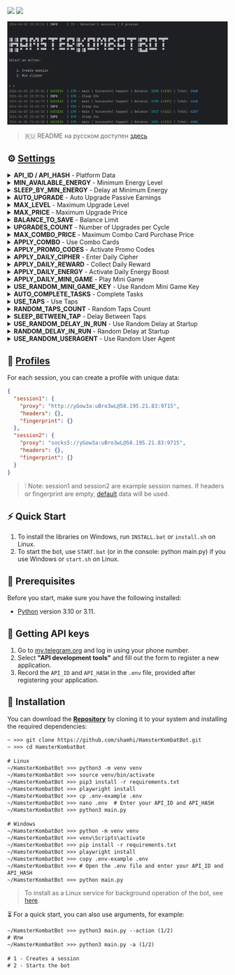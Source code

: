 [<img src="https://img.shields.io/badge/Telegram-%40Me-orange">](https://t.me/sho6ot)
[<img src="https://img.shields.io/badge/python-3.10%20%7C%203.11-blue">](https://www.python.org/downloads/)


![demo](.github/images/demo.png)


> 🇷🇺 README на русском доступен [здесь](README.md)


## ⚙ [Settings](.env-example)
<details>
  <summary><b>API_ID / API_HASH</b> - Platform Data</summary>
  <p>These values are necessary for authorization and working with the Telegram API. Without them, the bot will not be able to connect to your account.</p>
  <ul>
    <li><strong>Example:</strong></li>
    <code>API_ID=2182472</code>
    <br>
    <code>API_HASH=b592f0d605a1b67c20e8d1c7582f20</code>
  </ul>
</details>

<details>
  <summary><b>MIN_AVAILABLE_ENERGY</b> - Minimum Energy Level</summary>
  <p>This setting determines the minimum energy level at which the bot will go idle to simulate human-like activity.</p>
  <ul>
    <li><strong>Example:</strong> <code>200</code></li>
    <li><strong>Default:</strong> <code>200</code></li>
  </ul>
</details>

<details>
  <summary><b>SLEEP_BY_MIN_ENERGY</b> - Delay at Minimum Energy</summary>
  <p>Sets a pause in the bot's operation if the energy drops below the set minimum. This simulates human-like activity.</p>
  <ul>
    <li><strong>Example:</strong> <code>[1800,3600]</code></li>
    <li><strong>Default:</strong> <code>[1800,3600]</code></li>
  </ul>
</details>

<details>
  <summary><b>AUTO_UPGRADE</b> - Auto Upgrade Passive Earnings</summary>
  <p>This parameter determines whether the bot will automatically upgrade your cards to increase passive income.</p>
  <ul>
    <li><strong>Example:</strong> <code>True / False</code></li>
    <li><strong>Default:</strong> <code>False</code></li>
  </ul>
</details>

<details>
  <summary><b>MAX_LEVEL</b> - Maximum Upgrade Level</summary>
  <p>Determines the maximum level up to which the bot will upgrade your cards.</p>
  <ul>
    <li><strong>Example:</strong> <code>20</code></li>
    <li><strong>Default:</strong> <code>20</code></li>
  </ul>
</details>

<details>
  <summary><b>MAX_PRICE</b> - Maximum Upgrade Price</summary>
  <p>Sets the limit on the amount the bot can spend on a single card upgrade.</p>
  <ul>
    <li><strong>Example:</strong> <code>50000000</code></li>
    <li><strong>Default:</strong> <code>50000000</code></li>
  </ul>
</details>

<details>
  <summary><b>BALANCE_TO_SAVE</b> - Balance Limit</summary>
  <p>This parameter defines the minimum balance that the bot will guarantee to keep, without spending it on upgrades or purchases.</p>
  <ul>
    <li><strong>Example:</strong> <code>1000000</code></li>
    <li><strong>Default:</strong> <code>1000000</code></li>
  </ul>
</details>

<details>
  <summary><b>UPGRADES_COUNT</b> - Number of Upgrades per Cycle</summary>
  <p>Specifies how many cards the bot will upgrade in one cycle to always choose the most profitable card.</p>
  <ul>
    <li><strong>Example:</strong> <code>10</code></li>
    <li><strong>Default:</strong> <code>10</code></li>
  </ul>
</details>

<details>
  <summary><b>MAX_COMBO_PRICE</b> - Maximum Combo Card Purchase Price</summary>
  <p>Defines the maximum amount the bot can spend on purchasing combo cards when the balance is sufficient.</p>
  <ul>
    <li><strong>Example:</strong> <code>10000000</code></li>
    <li><strong>Default:</strong> <code>10000000</code></li>
  </ul>
</details>

<details>
  <summary><b>APPLY_COMBO</b> - Use Combo Cards</summary>
  <p>Allows the bot to activate combo cards to gain bonuses.</p>
  <ul>
    <li><strong>Example:</strong> <code>True / False</code></li>
    <li><strong>Default:</strong> <code>True</code></li>
  </ul>
</details>

<details>
  <summary><b>APPLY_PROMO_CODES</b> - Activate Promo Codes</summary>
  <p>Allows the bot to automatically enter and activate promo codes in the Playground section to obtain keys.</p>
  <ul>
    <li><strong>Example:</strong> <code>True / False</code></li>
    <li><strong>Default:</strong> <code>True</code></li>
  </ul>
</details>

<details>
  <summary><b>APPLY_DAILY_CIPHER</b> - Enter Daily Cipher</summary>
  <p>Enables automatic entry of the daily Morse code cipher to obtain bonuses.</p>
  <ul>
    <li><strong>Example:</strong> <code>True / False</code></li>
    <li><strong>Default:</strong> <code>True</code></li>
  </ul>
</details>

<details>
  <summary><b>APPLY_DAILY_REWARD</b> - Collect Daily Reward</summary>
  <p>The bot will automatically collect daily rewards if this parameter is enabled.</p>
  <ul>
    <li><strong>Example:</strong> <code>True / False</code></li>
    <li><strong>Default:</strong> <code>True</code></li>
  </ul>
</details>

<details>
  <summary><b>APPLY_DAILY_ENERGY</b> - Activate Daily Energy Boost</summary>
  <p>Allows the bot to activate the daily energy boost to replenish energy.</p>
  <ul>
    <li><strong>Example:</strong> <code>True / False</code></li>
    <li><strong>Default:</strong> <code>True</code></li>
  </ul>
</details>

<details>
  <summary><b>APPLY_DAILY_MINI_GAME</b> - Play Mini Game</summary>
  <p>Setting that allows the bot to automatically play daily mini-games to obtain keys.</p>
  <ul>
    <li><strong>Example:</strong> <code>True / False</code></li>
    <li><strong>Default:</strong> <code>True</code></li>
  </ul>
</details>

<details>
  <summary><b>USE_RANDOM_MINI_GAME_KEY</b> - Use Random Mini Game Key</summary>
  <p>Option to use a random key when participating in mini-games. Necessary if you have many accounts running simultaneously to avoid overloading the system.</p>
  <ul>
    <li><strong>Example:</strong> <code>True / False</code></li>
    <li><strong>Default:</strong> <code>True</code></li>
  </ul>
</details>

<details>
  <summary><b>AUTO_COMPLETE_TASKS</b> - Complete Tasks</summary>
  <p>This feature allows the bot to automatically complete tasks if they are available.</p>
  <ul>
    <li><strong>Example:</strong> <code>True / False</code></li>
    <li><strong>Default:</strong> <code>True</code></li>
  </ul>
</details>

<details>
  <summary><b>USE_TAPS</b> - Use Taps</summary>
  <p>Determines whether the bot will use taps (clicks).</p>
  <ul>
    <li><strong>Example:</strong> <code>True / False</code></li>
    <li><strong>Default:</strong> <code>True</code></li>
  </ul>
</details>

<details>
  <summary><b>RANDOM_TAPS_COUNT</b> - Random Taps Count</summary>
  <p>This parameter defines the range of random tap (click) counts the bot may use at once.</p>
  <ul>
    <li><strong>Example:</strong> <code>[10,50]</code></li>
    <li><strong>Default:</strong> <code>[10,50]</code></li>
  </ul>
</details>

<details>
  <summary><b>SLEEP_BETWEEN_TAP</b> - Delay Between Taps</summary>
  <p>Sets the interval time between taps (clicks). This prevents too frequent tapping.</p>
  <ul>
    <li><strong>Example:</strong> <code>[10,25]</code></li>
    <li><strong>Default:</strong> <code>[10,25]</code></li>
  </ul>
</details>

<details>
  <summary><b>USE_RANDOM_DELAY_IN_RUN</b> - Use Random Delay at Startup</summary>
  <p>This setting allows for random delays for each account before starting the bot, helping to start each account separately rather than simultaneously.</p>
  <ul>
    <li><strong>Example:</strong> <code>True / False</code></li>
    <li><strong>Default:</strong> <code>False</code></li>
  </ul>
</details>

<details>
  <summary><b>RANDOM_DELAY_IN_RUN</b> - Random Delay at Startup</summary>
  <p>Defines the range of random delay applied to each account before starting the bot. This helps to start each account separately rather than simultaneously.</p>
  <ul>
    <li><strong>Example:</strong> <code>[0,15]</code></li>
    <li><strong>Default:</strong> <code>[0,15]</code></li>
  </ul>
</details>

<details>
  <summary><b>USE_RANDOM_USERAGENT</b> - Use Random User Agent</summary>
  <p>When enabled, the bot will use random User-Agents for each account and save them in `profiles.json` for future use, to increase anonymity and protection against bans.</p>
  <ul>
    <li><strong>Example:</strong> <code>True / False</code></li>
    <li><strong>Default:</strong> <code>False</code></li>
  </ul>
</details>


## 📕 [Profiles](profiles.json)
For each session, you can create a profile with unique data:
```json
{
  "session1": {
    "proxy": "http://yGow3a:uBro3wL@58.195.21.83:9715",
    "headers": {},
    "fingerprint": {}
  },
  "session2": {
    "proxy": "socks5://yGow3a:uBro3wL@58.195.21.83:9715",
    "headers": {},
    "fingerprint": {}
  }
}
```
> ❕ Note: session1 and session2 are example session names.
> If headers or fingerprint are empty, [default](bot/utils/default.py) data will be used.


## ⚡ Quick Start
1. To install the libraries on Windows, run `INSTALL.bat` or `install.sh` on Linux.
2. To start the bot, use `START.bat` (or in the console: python main.py) if you use Windows or `start.sh` on Linux.


## 📌 Prerequisites
Before you start, make sure you have the following installed:
- [Python](https://www.python.org/downloads/) version 3.10 or 3.11.


## 📃 Getting API keys
1. Go to [my.telegram.org](https://my.telegram.org) and log in using your phone number.
2. Select **"API development tools"** and fill out the form to register a new application.
3. Record the `API_ID` and `API_HASH` in the `.env` file, provided after registering your application.


## 🧱 Installation
You can download the [**Repository**](https://github.com/shamhi/HamsterKombatBot) by cloning it to your system and installing the required dependencies:
```shell
~ >>> git clone https://github.com/shamhi/HamsterKombatBot.git 
~ >>> cd HamsterKombatBot

# Linux
~/HamsterKombatBot >>> python3 -m venv venv
~/HamsterKombatBot >>> source venv/bin/activate
~/HamsterKombatBot >>> pip3 install -r requirements.txt
~/HamsterKombatBot >>> playwright install
~/HamsterKombatBot >>> cp .env-example .env
~/HamsterKombatBot >>> nano .env  # Enter your API_ID and API_HASH
~/HamsterKombatBot >>> python3 main.py

# Windows
~/HamsterKombatBot >>> python -m venv venv
~/HamsterKombatBot >>> venv\Scripts\activate
~/HamsterKombatBot >>> pip install -r requirements.txt
~/HamsterKombatBot >>> playwright install
~/HamsterKombatBot >>> copy .env-example .env
~/HamsterKombatBot >>> # Open the .env file and enter your API_ID and API_HASH
~/HamsterKombatBot >>> python main.py
```
> To install as a Linux service for background operation of the bot, see [here](docs/LINUX-SERVIS-INSTALL.md).


⏳ For a quick start, you can also use arguments, for example:
```shell
~/HamsterKombatBot >>> python3 main.py --action (1/2)
# Или
~/HamsterKombatBot >>> python3 main.py -a (1/2)

# 1 - Creates a session
# 2 - Starts the bot
```
